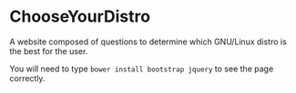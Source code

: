 # ChooseYourDistro
A website composed of questions to determine which GNU/Linux distro is the best for the user.

You will need to type `bower install bootstrap jquery` to see the page correctly.
